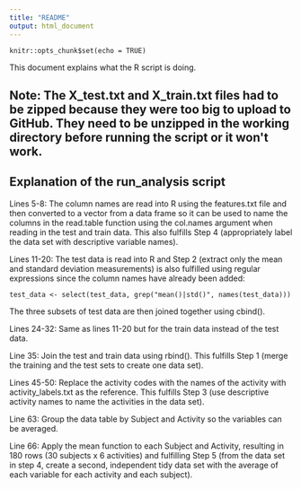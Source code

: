 ```yaml
---
title: "README"
output: html_document
---
```


```{r setup, include=FALSE}
knitr::opts_chunk$set(echo = TRUE)
```

This document explains what the R script is doing.

## Note: The X_test.txt and X_train.txt files had to be zipped because they were too big to upload to GitHub. They need to be unzipped in the working directory before running the script or it won't work.

## Explanation of the run_analysis script
Lines 5-8: The column names are read into R using the features.txt file and then converted to a vector from a data frame so it can be used to name the columns in the read.table function using the col.names argument when reading in the test and train data. This also fulfills Step 4 (appropriately label the data set with descriptive variable names).

Lines 11-20: The test data is read into R and Step 2 (extract only the mean and standard deviation measurements) is also fulfilled using regular expressions since the column names have already been added:
```
test_data <- select(test_data, grep("mean()|std()", names(test_data)))
```
The three subsets of test data are then joined together using cbind().

Lines 24-32: Same as lines 11-20 but for the train data instead of the test data.

Line 35: Join the test and train data using rbind(). This fulfills Step 1 (merge the training and the test sets to create one data set).

Lines 45-50: Replace the activity codes with the names of the activity with activity_labels.txt as the reference. This fulfills Step 3 (use descriptive activity names to name the activities in the data set).

Line 63: Group the data table by Subject and Activity so the variables can be averaged.

Line 66: Apply the mean function to each Subject and Activity, resulting in 180 rows (30 subjects x 6 activities) and fulfilling Step 5 (from  the data set in step 4, create a second, independent tidy data set with the average of each variable for each activity and each subject).

